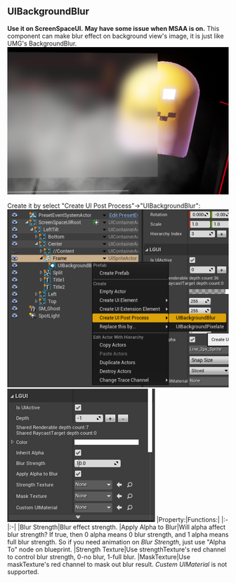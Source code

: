 ## UIBackgroundBlur

**Use it on ScreenSpaceUI.**
**May have some issue when MSAA is on.**
This component can make blur effect on background view's image, it is just like UMG's BackgroundBlur.
![](icon.png)

Create it by select "Create UI Post Process"->"UIBackgroundBlur":
![](1.png)
![](2.png)
|Property:|Functions:|
|:-|:-|
|Blur Strength|Blur effect strength.
|Apply Alpha to Blur|Will alpha affect blur strength? If true, then 0 alpha means 0 blur strength, and 1 alpha means full blur strength. So if you need animation on *Blur Strength*, just use "Alpha To" node on blueprint.
|Strength Texture|Use strengthTexture's red channel to control blur strength, 0-no blur, 1-full blur.
|MaskTexture|Use maskTexture's red channel to mask out blur result.
*Custem UIMaterial* is not supported.